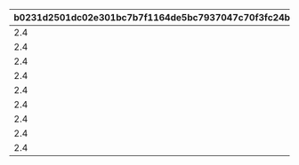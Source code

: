 |b0231d2501dc02e301bc7b7f1164de5bc7937047c70f3fc24b23ac2c5db0d228|2b21c399427eca04561ab47ff6b883cb0db3fcbda35a15f4cf4d8c8023685608|d99902eaeef0e2317aea6758442e0d3ddfac646a9648eb01d0bed9e5e2016ebb|4ac82bd400d63fcb9917c4a1519dde36ee3b163e1abfd3414293da8da960a517|bbaca040a5a96d1a2b5c272567e3b5635a84fe5520c372381524b6a348cec87b|c9017d5429bae1c97f3372f154798796d1326ac23bc94bedabf1a90082c9c770|41a34d273bbecbb074af81237c2e1ccbe7e19e55a97a8b5d13725dc0127a5ecb|e86b0624e9efd1854da90f51f83b5dcea90a9304daec3efda65f184b8062959e|68c1be43f9c709bbb08f663230926c856a58a6f1b8743807038150ccbf594936|0ada33fe019ae14fb3a0ba20a1f458d4b050ff0c39166036f5589543034426ab|
| --- | --- | --- | --- | --- | --- | --- | --- | --- | --- |
|2.4|130|1|7000|4|7500|1.2|1|8000|115|
|2.4|130|2|7000|4|7500|1.2|1|8000|115|
|2.4|130|3|7000|4|7500|1.2|1|8000|115|
|2.4|140|1|7000|4|7500|1.2|2|8000|155|
|2.4|140|2|7000|4|7500|1.2|2|8000|155|
|2.4|140|3|7000|4|7500|1.2|2|8000|155|
|2.4|140|1|7000|4|7500|1.2|3|8000|110|
|2.4|140|2|7000|4|7500|1.2|3|8000|110|
|2.4|140|3|7000|4|7500|1.2|3|8000|110|